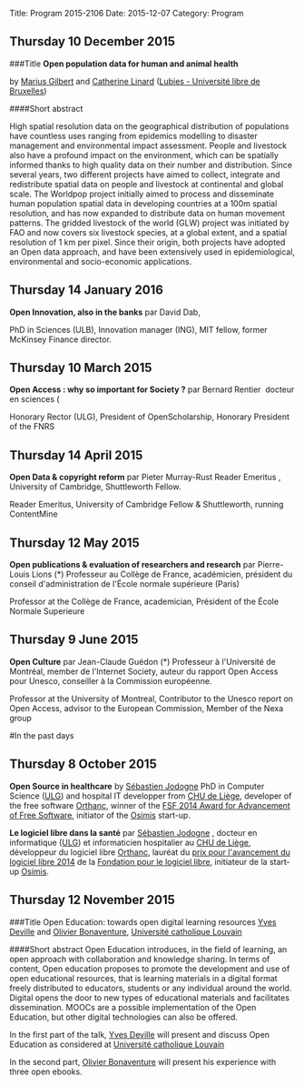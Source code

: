 Title: Program 2015-2106
Date: 2015-12-07
Category: Program

##	Thursday 10 December 2015

###Title
**Open population data for human and animal health** 

by [Marius Gilbert]({filename}./MariusGilbert.md) and [Catherine Linard]({filename}./CatherineLinard.md)
([Lubies - Université libre de Bruxelles](http://ulb.ac.be))

####Short abstract

High spatial resolution  data on the geographical distribution of 
populations have countless uses ranging from epidemics modelling 
to disaster management and environmental impact assessment. People 
and livestock also have a profound impact on the environment, which 
can be spatially informed thanks to high quality data on their 
number and distribution. Since several years, two different 
projects have aimed to collect, integrate and redistribute spatial 
data on people and livestock at continental and global scale. The 
Worldpop project initially aimed to process and disseminate human 
population spatial data in developing countries at a 100m spatial 
resolution, and has now expanded to distribute data on human movement 
patterns. The gridded livestock of the world (GLW) project was 
initiated by FAO and now covers six livestock species, at a global 
extent, and a spatial resolution of 1 km per pixel. Since their origin, 
both projects have adopted an Open data approach, and have been 
extensively used in epidemiological,  environmental and socio-economic 
applications. 


##	Thursday 14 January 2016

**Open Innovation, also in the banks** par David Dab, 

PhD in Sciences (ULB), Innovation manager (ING), MIT fellow, former McKinsey Finance
director.

##	Thursday 10 March 2015

**Open Access : why so important for Society ?** par Bernard Rentier  docteur en sciences (

Honorary Rector (ULG), President of OpenScholarship, Honorary President
of the FNRS

##	Thursday 14 April 2015

**Open Data & copyright reform** par Pieter Murray-Rust Reader Emeritus , University of Cambridge, Shuttleworth Fellow.

Reader Emeritus, University of Cambridge Fellow & Shuttleworth, running
ContentMine

##	Thursday 12 May 2015

**Open publications & evaluation of researchers and research** par Pierre-Louis Lions (*) Professeur au Collège de France, académicien, président du conseil d'administration de l'École normale supérieure (Paris)

Professor at the Collège de France, academician, Président of the École
Normale Superieure

##	Thursday 9 June 2015

**Open Culture** par Jean-Claude Guédon (*) Professeur à l'Université de Montréal, member de l'Internet Society, auteur du rapport Open Access pour Unesco, conseiller à la Commission européenne.

Professor at the University of Montreal, Contributor to the Unesco report
on Open Access, advisor to the European Commission, Member of the Nexa group

#In the past days

## Thursday 8 October 2015

**Open Source in healthcare** by [Sébastien Jodogne]({filename}./SebastienJodogne.md) 
 PhD in Computer Science 
([ULG](http://ulg.ac.be)) and hospital IT developper from [CHU de Liège](http://www.chu.ulg.ac.be/internet/), 
developer of the free software [Orthanc](http://www.orthanc-server.com/), 
winner of the [FSF 2014 Award for Advancement of Free Software](https://www.fsf.org/news/free-software-award-winners),
initiator of the [Osimis](http://osimis.io/) start-up.


**Le logiciel libre dans la santé** par [Sébastien Jodogne]({filename}./SebastienJodogne.md) , 
docteur en informatique ([ULG](http://ulg.ac.be)) et informaticien hospitalier au [CHU de Liège](http://www.chu.ulg.ac.be/internet/), 
développeur du logiciel libre [Orthanc](http://www.orthanc-server.com/), 
lauréat du [prix pour l'avancement du logiciel libre 2014](https://www.fsf.org/news/free-software-award-winners) de la 
[Fondation pour le logiciel libre](http://www.fsf.org), initiateur de la start-up  [Osimis](http://osimis.io/).

##	Thursday 12 November 2015

###Title
Open Education:  towards open digital learning resources
[Yves Deville]({filename}./YvesDeville.md) and [Olivier Bonaventure]({filename}./OlivierBonaventure.md), 
[Université catholique Louvain](http://uclouvain.be)

####Short abstract
Open Education introduces, in the field of learning, an open approach 
with collaboration and knowledge sharing.  In terms of content, 
Open education proposes to promote the development and use of 
open educational resources, that is learning materials in a digital 
format freely distributed to educators, students or any individual 
around the world. Digital opens the door to new types of educational 
materials and facilitates dissemination. MOOCs are a possible 
implementation of the Open Education, but other digital technologies 
can also be offered.

In the first part of the talk, [Yves Deville]({filename}./YvesDeville.md) 
will present and discuss Open Education as considered at [Université catholique Louvain](http://uclouvain.be)

In the second part,  [Olivier Bonaventure]({filename}./OlivierBonaventure.md) will present his experience 
with three open ebooks.  
